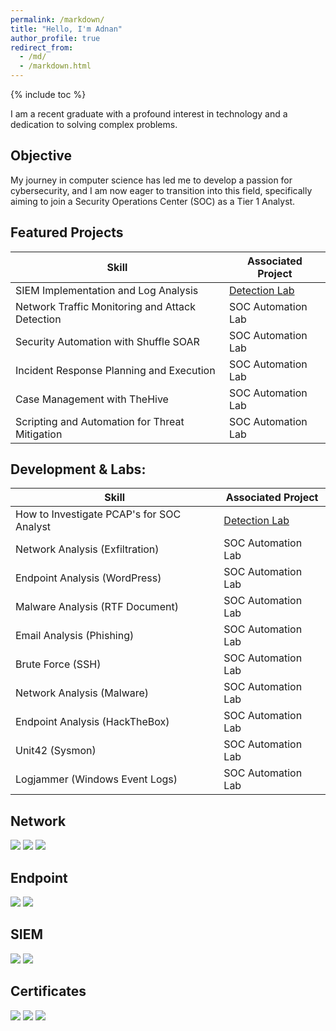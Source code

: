 ```yaml
---
permalink: /markdown/
title: "Hello, I'm Adnan"
author_profile: true
redirect_from: 
  - /md/
  - /markdown.html
---
```


{% include toc %}

I am a recent graduate with a profound interest in technology and a dedication to solving complex problems.

## Objective

My journey in computer science has led me to develop a passion for cybersecurity, and I am now eager to transition into this field, specifically aiming to join a Security Operations Center (SOC) as a Tier 1 Analyst.

## Featured Projects

| Skill                                         | Associated Project         |
|-----------------------------------------------|----------------------------|
| SIEM Implementation and Log Analysis          | <a href="https://google.com">Detection Lab</a>|
| Network Traffic Monitoring and Attack Detection |SOC Automation Lab |
| Security Automation with Shuffle SOAR         | SOC Automation Lab|
| Incident Response Planning and Execution      | SOC Automation Lab|
| Case Management with TheHive                  | SOC Automation Lab|
| Scripting and Automation for Threat Mitigation | SOC Automation Lab|

## Development & Labs:


| Skill                                         | Associated Project         |
|-----------------------------------------------|----------------------------|
| How to Investigate PCAP's for SOC Analyst          | <a href="https://google.com">Detection Lab</a>| 
| Network Analysis (Exfiltration) | SOC Automation Lab
| Endpoint Analysis (WordPress)         | SOC Automation Lab
| Malware Analysis (RTF Document)      | SOC Automation Lab
| Email Analysis (Phishing)                  | SOC Automation Lab
| Brute Force (SSH) | SOC Automation Lab| SOC Automation Lab
| Network Analysis (Malware) | SOC Automation Lab
| Endpoint Analysis (HackTheBox) | SOC Automation Lab
| Unit42 (Sysmon) | SOC Automation Lab
|Logjammer (Windows Event Logs) | SOC Automation Lab

## Network

<div>
  <img src="https://img.shields.io/badge/-Wireshark-1679A7?style=for-the-badge&logo=wireshark&logoColor=white" />
  <img src="https://img.shields.io/badge/-Suricata-AA0000?style=for-the-badge&logo=suricata&logoColor=white" />
  <img src="https://img.shields.io/badge/-Zeek-FF9933?style=for-the-badge&logo=zeek&logoColor=white" />

</div>

## Endpoint

<div>
  <img src="https://img.shields.io/badge/-Microsoft_Defender_for_Endpoint-00A4EF?style=for-the-badge&logo=microsoft&logoColor=white" />
  <img src="https://img.shields.io/badge/-Velociraptor-4B275F?&style=for-the-badge&logo=velociraptor&logoColor=white" />

</div>

## SIEM

<div>
  <img src="https://img.shields.io/badge/-Microsoft_Sentinel-5C2D91?style=for-the-badge&logo=microsoft&logoColor=white" />
  <img src="https://img.shields.io/badge/-Elastic-005571?style=for-the-badge&logo=elastic&logoColor=white" />

</div>

## Certificates

<div>
  <img src="https://img.shields.io/badge/-Security%2B-E62A2A?style=for-the-badge&logo=comptia&logoColor=white" />
  <img src="https://img.shields.io/badge/-Splunk_Power_User-000000?style=for-the-badge&logo=splunk&logoColor=white" />
  <img src="https://img.shields.io/badge/-ISC2_CC-006B5E?style=for-the-badge&logo=ISC2&logoColor=white" />

</div>

